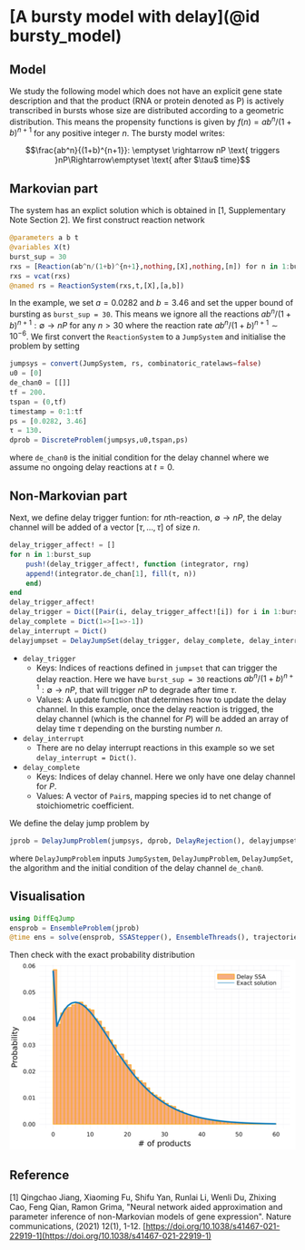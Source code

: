 # [A bursty model with delay](@id bursty_model)

## Model
We study the following model which does not have an explicit gene state description
and that the product (RNA or protein denoted as P) is actively transcribed in bursts whose size are distributed according to a geometric distribution. This means the propensity functions is given by $f(n) = ab^n/(1+b)^{n+1}$ for any positive integer $n$. The bursty model writes: 
```math
\frac{ab^n}{(1+b)^{n+1}}: \emptyset \rightarrow nP \text{ triggers }nP\Rightarrow\emptyset \text{ after $\tau$ time}
```
## Markovian part
The system has an explict solution which is obtained in [1, Supplementary Note Section 2]. We first construct reaction network
```julia
@parameters a b t
@variables X(t)
burst_sup = 30
rxs = [Reaction(ab^n/(1+b)^{n+1},nothing,[X],nothing,[n]) for n in 1:burst_sup]
rxs = vcat(rxs)
@named rs = ReactionSystem(rxs,t,[X],[a,b])
```
In the example, we set $a=0.0282$ and $b=3.46$ and set the upper bound of bursting as `burst_sup = 30`. This means we ignore all the reactions $ab^n/(1+b)^{n+1}:\emptyset \rightarrow nP$ for any $n > 30$ where the reaction rate $ab^n/(1+b)^{n+1} \sim 10^{-6}$. 
We first convert the `ReactionSystem` to a `JumpSystem` and initialise the problem by setting
```julia
jumpsys = convert(JumpSystem, rs, combinatoric_ratelaws=false)
u0 = [0]
de_chan0 = [[]]
tf = 200.
tspan = (0,tf)
timestamp = 0:1:tf
ps = [0.0282, 3.46]
τ = 130.
dprob = DiscreteProblem(jumpsys,u0,tspan,ps)
```
where `de_chan0` is the initial condition for the delay channel where we assume no ongoing delay reactions at $t=0$. 

## Non-Markovian part
Next, we define delay trigger funtion: for *n*th-reaction, $\emptyset \rightarrow nP$, the delay channel will be added of a vector $[\tau,\ldots,\tau]$ of size $n$.
```julia
delay_trigger_affect! = []
for n in 1:burst_sup
    push!(delay_trigger_affect!, function (integrator, rng)
    append!(integrator.de_chan[1], fill(τ, n))
    end)
end
delay_trigger_affect!
delay_trigger = Dict([Pair(i, delay_trigger_affect![i]) for i in 1:burst_sup])
delay_complete = Dict(1=>[1=>-1])
delay_interrupt = Dict()
delayjumpset = DelayJumpSet(delay_trigger, delay_complete, delay_interrupt)
```
- `delay_trigger  `
  - Keys: Indices of reactions defined in `jumpset` that can trigger the delay reaction. Here we have `burst_sup = 30` reactions $ab^n/(1+b)^{n+1}:\emptyset \rightarrow nP$, that will trigger $nP$ to degrade after time $\tau$.
  - Values: A update function that determines how to update the delay channel. In this example, once the delay reaction is trigged, the delay channel (which is the channel for $P$) will be added an array of delay time $\tau$ depending on the bursting number $n$.
- `delay_interrupt` 
  - There are no delay interrupt reactions in this example so we set `delay_interrupt = Dict()`.
- `delay_complete` 
  - Keys: Indices of delay channel. Here we only have one delay channel for $P$.
  - Values: A vector of `Pair`s, mapping species id to net change of stoichiometric coefficient.
  
We define the delay jump problem by 
```julia
jprob = DelayJumpProblem(jumpsys, dprob, DelayRejection(), delayjumpset, de_chan0, save_positions=(false,false))
```
where `DelayJumpProblem` inputs `JumpSystem`, `DelayJumpProblem`, `DelayJumpSet`, the algorithm and the initial condition of the delay channel `de_chan0`.
## Visualisation
```julia
using DiffEqJump
ensprob = EnsembleProblem(jprob)
@time ens = solve(ensprob, SSAStepper(), EnsembleThreads(), trajectories=10^5)
```
Then check with the exact probability distribution
![bursty](../assets/bursty.svg)

## Reference
[1] Qingchao Jiang, Xiaoming Fu, Shifu Yan, Runlai Li, Wenli Du, Zhixing Cao, Feng Qian, Ramon Grima, "Neural network aided approximation and parameter inference of non-Markovian models of gene expression". Nature communications, (2021) 12(1), 1-12. [https://doi.org/10.1038/s41467-021-22919-1](https://doi.org/10.1038/s41467-021-22919-1)
